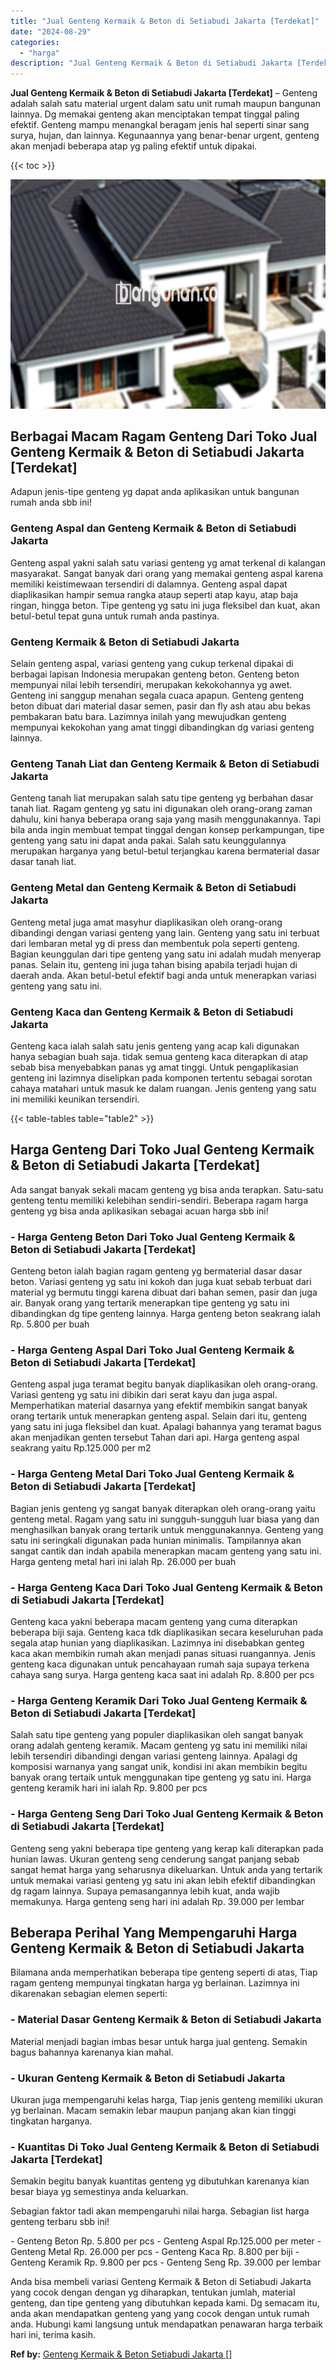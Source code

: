 ```yaml
---
title: "Jual Genteng Kermaik & Beton di Setiabudi Jakarta [Terdekat]"
date: "2024-08-29"
categories: 
  - "harga"
description: "Jual Genteng Kermaik & Beton di Setiabudi Jakarta [Terdekat]. Anda bisa membeli variasi Genteng Kermaik & Beton di Setiabudi Jakarta yang cocok dengan dengan..."
---
```


**Jual Genteng Kermaik & Beton di Setiabudi Jakarta \[Terdekat\]** – Genteng adalah salah satu material urgent dalam satu unit rumah maupun bangunan lainnya. Dg memakai genteng akan menciptakan tempat tinggal paling efektif. Genteng mampu menangkal beragam jenis hal seperti sinar sang surya, hujan, dan lainnya. Kegunaannya yang benar-benar urgent, genteng akan menjadi beberapa atap yg paling efektif untuk dipakai.

{{< toc >}}

![Jual Genteng Kermaik & Beton di Setiabudi Jakarta [Terdekat]](/images/genteng-minimalis-murah20.png)

## Berbagai Macam Ragam Genteng Dari Toko Jual Genteng Kermaik & Beton di Setiabudi Jakarta \[Terdekat\]

Adapun jenis-tipe genteng yg dapat anda aplikasikan untuk bangunan rumah anda sbb ini!

### Genteng Aspal dan Genteng Kermaik & Beton di Setiabudi Jakarta

Genteng aspal yakni salah satu variasi genteng yg amat terkenal di kalangan masyarakat. Sangat banyak dari orang yang memakai genteng aspal karena memiliki keistimewaan tersendiri di dalamnya. Genteng aspal dapat diaplikasikan hampir semua rangka ataup seperti atap kayu, atap baja ringan, hingga beton. Tipe genteng yg satu ini juga fleksibel dan kuat, akan betul-betul tepat guna untuk rumah anda pastinya.

### Genteng Kermaik & Beton di Setiabudi Jakarta

Selain genteng aspal, variasi genteng yang cukup terkenal dipakai di berbagai lapisan Indonesia merupakan genteng beton. Genteng beton mempunyai nilai lebih tersendiri, merupakan kekokohannya yg awet. Genteng ini sanggup menahan segala cuaca apapun. Genteng genteng beton dibuat dari material dasar semen, pasir dan fly ash atau abu bekas pembakaran batu bara. Lazimnya inilah yang mewujudkan genteng mempunyai kekokohan yang amat tinggi dibandingkan dg variasi genteng lainnya.

### Genteng Tanah Liat dan Genteng Kermaik & Beton di Setiabudi Jakarta

Genteng tanah liat merupakan salah satu tipe genteng yg berbahan dasar tanah liat. Ragam genteng yg satu ini digunakan oleh orang-orang zaman dahulu, kini hanya beberapa orang saja yang masih menggunakannya. Tapi bila anda ingin membuat tempat tinggal dengan konsep perkampungan, tipe genteng yang satu ini dapat anda pakai. Salah satu keunggulannya merupakan harganya yang betul-betul terjangkau karena bermaterial dasar dasar tanah liat.

### Genteng Metal dan Genteng Kermaik & Beton di Setiabudi Jakarta

Genteng metal juga amat masyhur diaplikasikan oleh orang-orang dibandingi dengan variasi genteng yang lain. Genteng yang satu ini terbuat dari lembaran metal yg di press dan membentuk pola seperti genteng. Bagian keunggulan dari tipe genteng yang satu ini adalah mudah menyerap panas. Selain itu, genteng ini juga tahan bising apabila terjadi hujan di daerah anda. Akan betul-betul efektif bagi anda untuk menerapkan variasi genteng yang satu ini.

### Genteng Kaca dan Genteng Kermaik & Beton di Setiabudi Jakarta

Genteng kaca ialah salah satu jenis genteng yang acap kali digunakan hanya sebagian buah saja. tidak semua genteng kaca diterapkan di atap sebab bisa menyebabkan panas yg amat tinggi. Untuk pengaplikasian genteng ini lazimnya diselipkan pada komponen tertentu sebagai sorotan cahaya matahari untuk masuk ke dalam ruangan. Jenis genteng yang satu ini memiliki keunikan tersendiri.

{{< table-tables table="table2" >}}

## Harga Genteng Dari Toko Jual Genteng Kermaik & Beton di Setiabudi Jakarta \[Terdekat\]

Ada sangat banyak sekali macam genteng yg bisa anda terapkan. Satu-satu genteng tentu memiliki kelebihan sendiri-sendiri. Beberapa ragam harga genteng yg bisa anda aplikasikan sebagai acuan harga sbb ini!

### \- Harga Genteng Beton Dari Toko Jual Genteng Kermaik & Beton di Setiabudi Jakarta \[Terdekat\]

Genteng beton ialah bagian ragam genteng yg bermaterial dasar dasar beton. Variasi genteng yg satu ini kokoh dan juga kuat sebab terbuat dari material yg bermutu tinggi karena dibuat dari bahan semen, pasir dan juga air. Banyak orang yang tertarik menerapkan tipe genteng yg satu ini dibandingkan dg tipe genteng lainnya. Harga genteng beton seakrang ialah Rp. 5.800 per buah

### \- Harga Genteng Aspal Dari Toko Jual Genteng Kermaik & Beton di Setiabudi Jakarta \[Terdekat\]

Genteng aspal juga teramat begitu banyak diaplikasikan oleh orang-orang. Variasi genteng yg satu ini dibikin dari serat kayu dan juga aspal. Memperhatikan material dasarnya yang efektif membikin sangat banyak orang tertarik untuk menerapkan genteng aspal. Selain dari itu, genteng yang satu ini juga fleksibel dan kuat. Apalagi bahannya yang teramat bagus akan menjadikan genten tersebut Tahan dari api. Harga genteng aspal seakrang yaitu Rp.125.000 per m2

### \- Harga Genteng Metal Dari Toko Jual Genteng Kermaik & Beton di Setiabudi Jakarta \[Terdekat\]

Bagian jenis genteng yg sangat banyak diterapkan oleh orang-orang yaitu genteng metal. Ragam yang satu ini sungguh-sungguh luar biasa yang dan menghasilkan banyak orang tertarik untuk menggunakannya. Genteng yang satu ini seringkali digunakan pada hunian minimalis. Tampilannya akan sangat cantik dan indah apabila menerapkan macam genteng yang satu ini. Harga genteng metal hari ini ialah Rp. 26.000 per buah

### \- Harga Genteng Kaca Dari Toko Jual Genteng Kermaik & Beton di Setiabudi Jakarta \[Terdekat\]

Genteng kaca yakni beberapa macam genteng yang cuma diterapkan beberapa biji saja. Genteng kaca tdk diaplikasikan secara keseluruhan pada segala atap hunian yang diaplikasikan. Lazimnya ini disebabkan genteg kaca akan membikin rumah akan menjadi panas situasi ruangannya. Jenis genteng kaca digunakan untuk pencahayaan rumah saja supaya terkena cahaya sang surya. Harga genteng kaca saat ini adalah Rp. 8.800 per pcs

### \- Harga Genteng Keramik Dari Toko Jual Genteng Kermaik & Beton di Setiabudi Jakarta \[Terdekat\]

Salah satu tipe genteng yang populer diaplikasikan oleh sangat banyak orang adalah genteng keramik. Macam genteng yg satu ini memiliki nilai lebih tersendiri dibandingi dengan variasi genteng lainnya. Apalagi dg komposisi warnanya yang sangat unik, kondisi ini akan membikin begitu banyak orang tertaik untuk menggunakan tipe genteng yg satu ini. Harga genteng keramik hari ini ialah Rp. 9.800 per pcs

### \- Harga Genteng Seng Dari Toko Jual Genteng Kermaik & Beton di Setiabudi Jakarta \[Terdekat\]

Genteng seng yakni beberapa tipe genteng yang kerap kali diterapkan pada hunian lawas. Ukuran genteng seng cenderung sangat panjang sebab sangat hemat harga yang seharusnya dikeluarkan. Untuk anda yang tertarik untuk memakai variasi genteng yg satu ini akan lebih efektif dibandingkan dg ragam lainnya. Supaya pemasangannya lebih kuat, anda wajib memakunya. Harga genteng seng hari ini adalah Rp. 39.000 per lembar

## Beberapa Perihal Yang Mempengaruhi Harga Genteng Kermaik & Beton di Setiabudi Jakarta

Bilamana anda memperhatikan beberapa tipe genteng seperti di atas, Tiap ragam genteng mempunyai tingkatan harga yg berlainan. Lazimnya ini dikarenakan sebagian elemen seperti:

### \- Material Dasar Genteng Kermaik & Beton di Setiabudi Jakarta

Material menjadi bagian imbas besar untuk harga jual genteng. Semakin bagus bahannya karenanya kian mahal.

### \- Ukuran Genteng Kermaik & Beton di Setiabudi Jakarta

Ukuran juga mempengaruhi kelas harga, Tiap jenis genteng memiliki ukuran yg berlainan. Macam semakin lebar maupun panjang akan kian tinggi tingkatan harganya.

### \- Kuantitas Di Toko Jual Genteng Kermaik & Beton di Setiabudi Jakarta \[Terdekat\]

Semakin begitu banyak kuantitas genteng yg dibutuhkan karenanya kian besar biaya yg semestinya anda keluarkan.

Sebagian faktor tadi akan mempengaruhi nilai harga. Sebagian list harga genteng terbaru sbb ini!

\- Genteng Beton Rp. 5.800 per pcs - Genteng Aspal Rp.125.000 per meter - Genteng Metal Rp. 26.000 per pcs - Genteng Kaca Rp. 8.800 per biji - Genteng Keramik Rp. 9.800 per pcs - Genteng Seng Rp. 39.000 per lembar

Anda bisa membeli variasi Genteng Kermaik & Beton di Setiabudi Jakarta yang cocok dengan dengan yg diharapkan, tentukan jumlah, material genteng, dan tipe genteng yang dibutuhkan kepada kami. Dg semacam itu, anda akan mendapatkan genteng yang yang cocok dengan untuk rumah anda. Hubungi kami langsung untuk mendapatkan penawaran harga terbaik hari ini, terima kasih.

**Ref by:**  [Genteng Kermaik & Beton  Setiabudi Jakarta []](https://id.wikipedia.org/wiki/Genteng)

